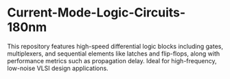 # Current-Mode-Logic-Circuits-180nm
This repository features high-speed differential logic blocks including gates, multiplexers, and sequential elements like latches and flip-flops, along with performance metrics such as propagation delay. Ideal for high-frequency, low-noise VLSI design applications.
